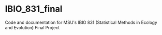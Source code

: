 # IBIO_831_final
 Code and documentation for MSU's IBIO 831 (Statistical Methods in Ecology and Evolution) Final Project
